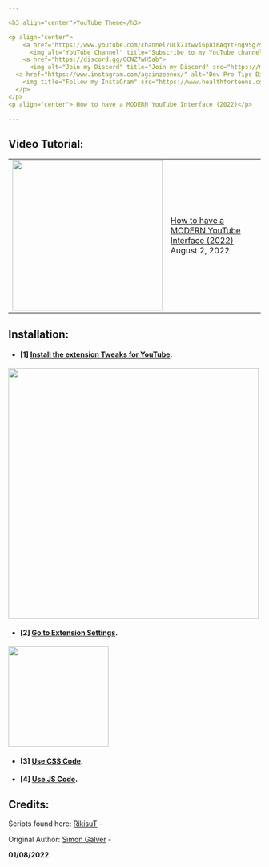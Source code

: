 ```yaml
---

<h3 align="center">YouTube Theme</h3>

<p align="center">
    <a href="https://www.youtube.com/channel/UCk71twvi6p8i6AqYtFng95g?sub_confirmation=1">
      <img alt="YouTube Channel" title="Subscribe to my YouTube channel" src="https://assets.stickpng.com/images/580b57fcd9996e24bc43c514.png" height=200px width=400px/></a> 
    <a href="https://discord.gg/CCNZ7wH5ab">
      <img alt="Join my Discord" title="Join my Discord" src="https://mpng.subpng.com/20190329/baa/kisspng-portable-network-graphics-computer-icons-transpare-braingoodgames-5c9d9c5040dd48.3787607015538330402657.jpg" height=200px width=400px/></a>
  <a href="https://www.instagram.com/againzeenox/" alt="Dev Pro Tips Discussion & Support Server">
    <img title="Follow my InstaGram" src="https://www.healthforteens.co.uk/coventry/wp-content/uploads/sites/4/2019/09/gsmarena_001.jpg" height=200px width=400px/></a>
  </p>
</p>
<p align="center"> How to have a MODERN YouTube Interface (2022)</p>

---
```


## Video Tutorial:
<table><tr><td><a href="https://youtu.be/yUj94z1VsKc"><img width="300px" src="https://i.imgur.com/1f5P5de.jpeg"></a></td>
<td><a href="https://youtu.be/yUj94z1VsKc">How to have a MODERN YouTube Interface (2022) </a><br/>August 2, 2022</td></tr></table>

## Installation:
 
- #### [1] **[Install the extension Tweaks for YouTube](https://chrome.google.com/webstore/detail/tweaks-for-youtube/ogkoifddpkoabehfemkolflcjhklmkge "Install the extension Tweaks for YouTube").**
<img width="500px" src="https://i.imgur.com/kYF2ESb.png"></a>


- #### [2] **[Go to Extension Settings](chrome-extension://ogkoifddpkoabehfemkolflcjhklmkge/options.html "Go to Extension Settings").**

<img width="200px" src="https://i.imgur.com/YdZm30f.png"></a>

- #### [3] **[Use CSS Code](https://github.com/againzeenox/YouTubeTheme/blob/main/ThemeCodes/MainFiles/style.css "Use CSS Code").**

- #### [4] **[Use JS Code](https://github.com/againzeenox/YouTubeTheme/blob/main/ThemeCodes/MainFiles/script.js "Use JS Code").**


## Credits:

Scripts found here:
[RikisuT](https://github.com/RikisuT/Youtube-Fluent-Theme "RikisuT") -

Original Author:
[Simon Galver](https://userstyles.org/users/854680 "Simon Galver") - 


**01/08/2022.**
